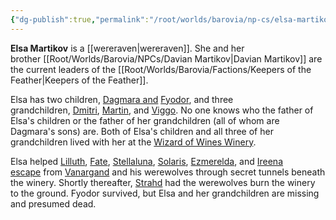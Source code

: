 ```yaml
---
{"dg-publish":true,"permalink":"/root/worlds/barovia/np-cs/elsa-martikov/","tags":["Barovia"]}
---
```


**Elsa Martikov** is a [[wereraven\|wereraven]]. She and her brother [[Root/Worlds/Barovia/NPCs/Davian Martikov\|Davian Martikov]] are the current leaders of the [[Root/Worlds/Barovia/Factions/Keepers of the Feather\|Keepers of the Feather]].

Elsa has two children, [Dagmara and](https://alberons-mistake.fandom.com/wiki/Dagmara_Martikov "Dagmara Martikov") [Fyodor](https://alberons-mistake.fandom.com/wiki/Fyodor_Martikov "Fyodor Martikov"), and three grandchildren, [Dmitri](https://alberons-mistake.fandom.com/wiki/Dmitri_Martikov "Dmitri Martikov"), [Martin](https://alberons-mistake.fandom.com/wiki/Martin_Martikov "Martin Martikov"), and [Viggo](https://alberons-mistake.fandom.com/wiki/Viggo_Martikov "Viggo Martikov"). No one knows who the father of Elsa's children or the father of her grandchildren (all of whom are Dagmara's sons) are. Both of Elsa's children and all three of her grandchildren lived with her at the [Wizard of Wines Winery](https://alberons-mistake.fandom.com/wiki/Wizard_of_Wines_Winery "Wizard of Wines Winery").

Elsa helped [Lilluth](https://alberons-mistake.fandom.com/wiki/Lilluth_Chaemaer "Lilluth Chaemaer"), [Fate](https://alberons-mistake.fandom.com/wiki/Fate "Fate"), [Stellaluna](https://alberons-mistake.fandom.com/wiki/Stellaluna_Silverleaf "Stellaluna Silverleaf"), [Solaris](https://alberons-mistake.fandom.com/wiki/Solaris_Silverleaf "Solaris Silverleaf"), [Ezmerelda](https://alberons-mistake.fandom.com/wiki/Ezmerelda_d%27Avenir "Ezmerelda d'Avenir"), and [Ireena escape](https://alberons-mistake.fandom.com/wiki/Ireena_Kolyana "Ireena Kolyana") from [Vanargand](https://alberons-mistake.fandom.com/wiki/Vanargand "Vanargand") and his werewolves through secret tunnels beneath the winery. Shortly thereafter, [Strahd](https://alberons-mistake.fandom.com/wiki/Strahd_von_Zarovich "Strahd von Zarovich") had the werewolves burn the winery to the ground. Fyodor survived, but Elsa and her grandchildren are missing and presumed dead.